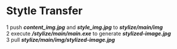 # Stytle Transfer

1 push ***content_img.jpg*** and ***style_img.jpg*** to ***stylize/main/img***  
2 execute ***/stylize/main/main.exe*** to generate ***stylized-image.jpg***  
3 pull ***stylize/main/img/stylized-image.jpg***
